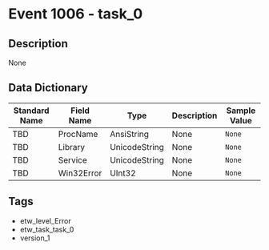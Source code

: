 # Event 1006 - task_0

## Description
None

## Data Dictionary
|Standard Name|Field Name|Type|Description|Sample Value|
|---|---|---|---|---|
|TBD|ProcName|AnsiString|None|`None`|
|TBD|Library|UnicodeString|None|`None`|
|TBD|Service|UnicodeString|None|`None`|
|TBD|Win32Error|UInt32|None|`None`|

## Tags
* etw_level_Error
* etw_task_task_0
* version_1